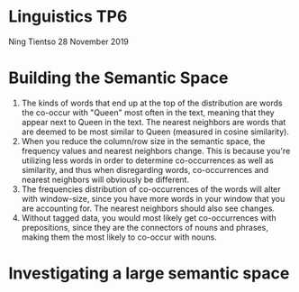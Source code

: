 # Linguistics TP6
Ning Tientso
28 November 2019

# Building the Semantic Space
1. The kinds of words that end up at the top of the distribution are words the co-occur with "Queen" most often in the text, meaning that they appear next to Queen in the text. The nearest neighbors are words that are deemed to be most similar to Queen (measured in cosine similarity).
2. When you reduce the column/row size in the semantic space, the frequency values and nearest neighbors change. This is because you're utilizing less words in order to determine co-occurrences as well as similarity, and thus when disregarding words, co-occurrences and nearest neighbors will obviously be different.
3. The frequencies distribution of co-occurrences of the words will alter with window-size, since you have more words in your window that you are accounting for. The nearest neighbors should also see changes.
4. Without tagged data, you would most likely get co-occurrences with prepositions, since they are the connectors of nouns and phrases, making them the most likely to co-occur with nouns.

# Investigating a large semantic space
